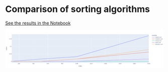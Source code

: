 # **Comparison of sorting algorithms**

[See the results in the Notebook](report.ipynb)

![](resources/plot.png)
